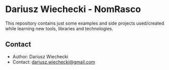 # Dariusz Wiechecki - NomRasco

This repository contains just some examples and side projects used/created while learning new
tools, libraries and technologies.

## Contact

- Author: Dariusz Wiechecki
- Contact: dariusz.wiechecki@gmail.com
